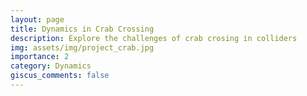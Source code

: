 ```yaml
---
layout: page
title: Dynamics in Crab Crossing
description: Explore the challenges of crab crosing in colliders
img: assets/img/project_crab.jpg
importance: 2
category: Dynamics
giscus_comments: false
---
```


